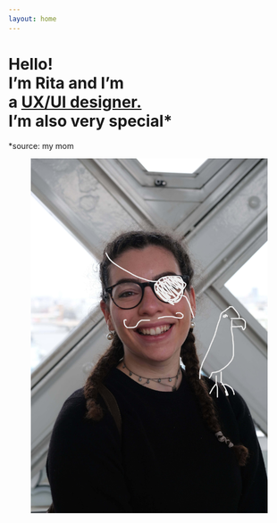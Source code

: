 ```yaml
---
layout: home
---
```


<h1>Hello!<br>I’m Rita and I’m <br>a <u>UX/UI designer.</u><br>I’m also very special*</h1>
<p>*source: my mom</p>

<figure>
    <img src="assets/img/Rita as a Pirate.JPG" alt="Rita Pereira as a pirate">
</figure>

